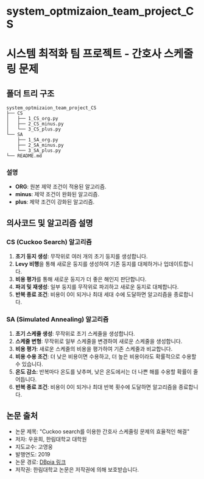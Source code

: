 # system_optmizaion_team_project_CS
# 시스템 최적화 팀 프로젝트 - 간호사 스케줄링 문제

## 폴더 트리 구조
```
system_optmizaion_team_project_CS
├── CS
│   ├── 1_CS_org.py
│   ├── 2_CS_minus.py
│   └── 3_CS_plus.py
└── SA
    ├── 1_SA_org.py
    ├── 2_SA_minus.py
    └── 3_SA_plus.py
└── README.md
```

### 설명
- **ORG**: 원본 제약 조건이 적용된 알고리즘.
- **minus**: 제약 조건이 완화된 알고리즘.
- **plus**: 제약 조건이 강화된 알고리즘.

## 의사코드 및 알고리즘 설명

### CS (Cuckoo Search) 알고리즘
1. **초기 둥지 생성**: 무작위로 여러 개의 초기 둥지를 생성합니다.
2. **Levy 비행**을 통해 새로운 둥지를 생성하여 기존 둥지를 대체하거나 업데이트합니다.
3. **비용 평가**를 통해 새로운 둥지가 더 좋은 해인지 판단합니다.
4. **파괴 및 재생성**: 일부 둥지를 무작위로 파괴하고 새로운 둥지로 대체합니다.
5. **반복 종료 조건**: 비용이 0이 되거나 최대 세대 수에 도달하면 알고리즘을 종료합니다.

### SA (Simulated Annealing) 알고리즘
1. **초기 스케줄 생성**: 무작위로 초기 스케줄을 생성합니다.
2. **스케줄 변형**: 무작위로 일부 스케줄을 변경하여 새로운 스케줄을 생성합니다.
3. **비용 평가**: 새로운 스케줄의 비용을 평가하여 기존 스케줄과 비교합니다.
4. **비용 수용 조건**: 더 낮은 비용이면 수용하고, 더 높은 비용이라도 확률적으로 수용할 수 있습니다.
5. **온도 감소**: 반복마다 온도를 낮추며, 낮은 온도에서는 더 나쁜 해를 수용할 확률이 줄어듭니다.
6. **반복 종료 조건**: 비용이 0이 되거나 최대 반복 횟수에 도달하면 알고리즘을 종료합니다.

## 논문 출처
- 논문 제목: "Cuckoo search를 이용한 간호사 스케줄링 문제의 효율적인 해결"
- 저자: 우윤희, 한림대학교 대학원
- 지도교수: 고영웅
- 발행연도: 2019
- 논문 경로: [DBpia 링크](https://www.dbpia.co.kr/journal/detail?nodeId=T15115825)
- 저작권: 한림대학교 논문은 저작권에 의해 보호받습니다.

